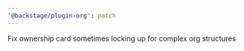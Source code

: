 ```yaml
---
'@backstage/plugin-org': patch
---
```


Fix ownership card sometimes locking up for complex org structures
